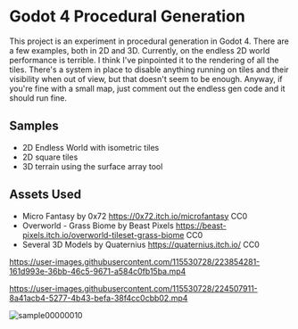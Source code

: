 # Godot 4 Procedural Generation
This project is an experiment in procedural generation in Godot 4. There are a few examples, both in 2D and 3D. Currently, on the endless 2D world performance is terrible. I think I've pinpointed it to the rendering of all the tiles. There's a system in place to disable anything running on tiles and their visibility when out of view, but that doesn't seem to be enough. Anyway, if you're fine with a small map, just comment out the endless gen code and it should run fine.

## Samples
* 2D Endless World with isometric tiles
* 2D square tiles
* 3D terrain using the surface array tool

## Assets Used
* Micro Fantasy by 0x72 https://0x72.itch.io/microfantasy CC0
* Overworld - Grass Biome by Beast Pixels https://beast-pixels.itch.io/overworld-tileset-grass-biome CC0
* Several 3D Models by Quaternius https://quaternius.itch.io/ CC0

https://user-images.githubusercontent.com/115530728/223854281-161d993e-36bb-46c5-9671-a584c0fb15ba.mp4

https://user-images.githubusercontent.com/115530728/224507911-8a41acb4-5277-4b43-befa-38f4cc0cbb02.mp4

![sample00000010](https://user-images.githubusercontent.com/115530728/224508000-df0a2e08-c7c6-4a26-9625-dd17d7c539fd.png)

